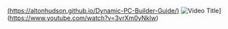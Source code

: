 [(https://altonhudson.github.io/Dynamic-PC-Builder-Guide/)](https://altonhudson.github.io/Dynamic-PC-Builder-Guide/)
![Video Title](https://img.youtube.com/vi/3vrXm0yNkIw/0.jpg)](https://www.youtube.com/watch?v=3vrXm0yNkIw)

